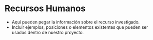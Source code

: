 # Recursos Humanos
- Aquí pueden pegar la información sobre el recurso investigado.
- Incluir ejemplos, posiciones o elementos existentes que pueden ser usados dentro de nuestro proyecto.
